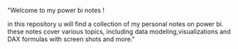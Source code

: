 "Welcome to my power bi notes !

in this repository u will find a collection of my personal notes on power bi. these notes cover various topics, including data modeling,visualizations and DAX formulas with screen shots 
and more."

